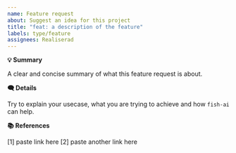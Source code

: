 ```yaml
---
name: Feature request
about: Suggest an idea for this project
title: "feat: a description of the feature"
labels: type/feature
assignees: Realiserad
---
```


**💡 Summary**

A clear and concise summary of what this feature request is about.

**🗨 Details**

Try to explain your usecase, what you are trying to achieve and how `fish-ai` can help.

**📚 References**

[1] paste link here
[2] paste another link here